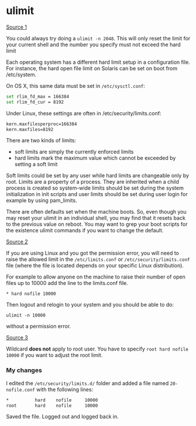 # ulimit

[Source 1](https://stackoverflow.com/a/34645)

You could always try doing a `ulimit -n 2048`. This will only reset the limit for your current shell and the number you specify must not exceed the hard limit

Each operating system has a different hard limit setup in a configuration file. For instance, the hard open file limit on Solaris can be set on boot from /etc/system.

On OS X, this same data must be set in `/etc/sysctl.conf`:

```bash
set rlim_fd_max = 166384
set rlim_fd_cur = 8192
```

Under Linux, these settings are often in /etc/security/limits.conf:

```bash
kern.maxfilesperproc=166384
kern.maxfiles=8192
```

There are two kinds of limits:

- soft limits are simply the currently enforced limits
- hard limits mark the maximum value which cannot be exceeded by setting a soft limit

Soft limits could be set by any user while hard limits are changeable only by root. Limits are a property of a process. They are inherited when a child process is created so system-wide limits should be set during the system initialization in init scripts and user limits should be set during user login for example by using pam_limits.

There are often defaults set when the machine boots. So, even though you may reset your ulimit in an individual shell, you may find that it resets back to the previous value on reboot. You may want to grep your boot scripts for the existence ulimit commands if you want to change the default.

[Source 2](https://stackoverflow.com/a/923369)

If you are using Linux and you got the permission error, you will need to raise the allowed limit in the `/etc/limits.conf` or `/etc/security/limits.conf` file (where the file is located depends on your specific Linux distribution).

For example to allow anyone on the machine to raise their number of open files up to 10000 add the line to the limits.conf file.

`* hard nofile 10000`

Then logout and relogin to your system and you should be able to do:

`ulimit -n 10000`

without a permission error.

[Source 3](https://stackoverflow.com/questions/34588/how-do-i-change-the-number-of-open-files-limit-in-linux/34645#comment51642900_923369)

Wildcard **does not** apply to root user. You have to specify `root hard nofile 10000` if you want to adjust the root limit.

### My changes
I edited the `/etc/security/limits.d/` folder and added a file named `20-nofile.conf` with the following lines:

```bash
*          hard    nofile     10000
root       hard    nofile     10000
```

Saved the file. Logged out and logged back in.
